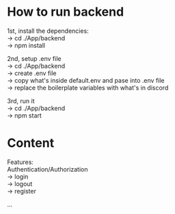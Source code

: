 # How to run backend

1st, install the dependencies: <br/>
-> cd ./App/backend <br/>
-> npm install <br/>

2nd, setup .env file <br/>
-> cd ./App/backend <br/>
-> create .env file <br/>
-> copy what's inside default.env and pase into .env file <br/>
-> replace the boilerplate variables with what's in discord <br/>

3rd, run it <br/>
-> cd ./App/backend <br/>
-> npm start <br/>

# Content

Features: <br/>
Authentication/Authorization <br/>
-> login <br/>
-> logout <br/>
-> register <br/>

... <br/>